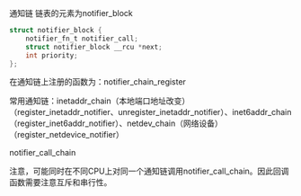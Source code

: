 通知链 链表的元素为notifier_block

```c
struct notifier_block {
	notifier_fn_t notifier_call;
	struct notifier_block __rcu *next;
	int priority;
};
```

在通知链上注册的函数为：notifier_chain_register

常用通知链：inetaddr_chain（本地端口地址改变）（register_inetaddr_notifier、unregister_inetaddr_notifier）、inet6addr_chain（register_inet6addr_notifier）、netdev_chain（网络设备）（register_netdevice_notifier）

notifier_call_chain

注意，可能同时在不同CPU上对同一个通知链调用notifier_call_chain。因此回调函数需要注意互斥和串行性。
